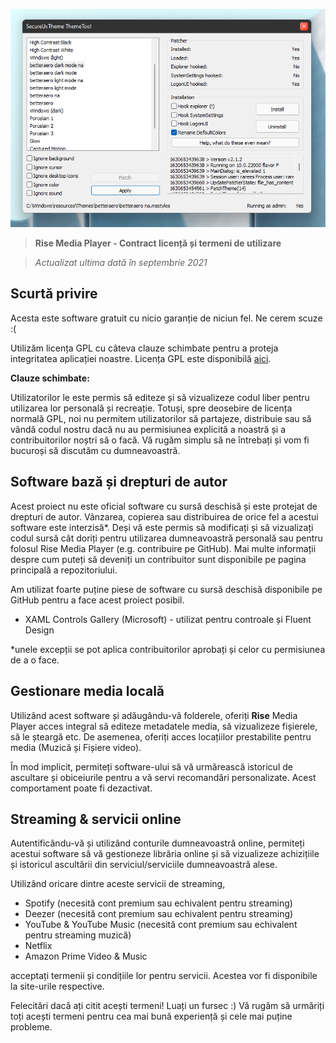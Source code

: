 ![termeninoi](https://github.com/dlphin/dolphin/blob/main/Untitled.png)
> **Rise Media Player - Contract licență și termeni de utilizare**




> *Actualizat ultima dată în septembrie 2021*

## Scurtă privire

Acesta este software gratuit cu nicio garanție de niciun fel. Ne cerem scuze :(

Utilizăm licența GPL cu câteva clauze schimbate pentru a proteja integritatea aplicației noastre. Licența GPL este disponibilă [aici](https://www.gnu.org/licenses/gpl-3.0.en.html).

**Clauze schimbate:**

Utilizatorilor le este permis să editeze și să vizualizeze codul liber pentru utilizarea lor personală și recreație. Totuși, spre deosebire de licența normală GPL, noi nu permitem utilizatorilor să partajeze, distribuie sau să vândă codul nostru dacă nu au permisiunea explicită a noastră și a contribuitorilor noștri să o facă. Vă rugăm simplu să ne întrebați și vom fi bucuroși să discutăm cu dumneavoastră.

## Software bază și drepturi de autor
Acest proiect nu este oficial software cu sursă deschisă și este protejat de drepturi de autor. Vânzarea, copierea sau distribuirea de orice fel a acestui software este interzisă*. Deși vă este permis să modificați și să vizualizați codul sursă cât doriți pentru utilizarea dumneavoastră personală sau pentru folosul Rise Media Player (e.g. contribuire pe GitHub). Mai multe informații despre cum puteți să deveniți un contribuitor sunt disponibile pe pagina principală a repozitoriului.

Am utilizat foarte puține piese de software cu sursă deschisă disponibile pe GitHub pentru a face acest proiect posibil.
- XAML Controls Gallery (Microsoft) - utilizat pentru controale și Fluent Design

*unele excepții se pot aplica contribuitorilor aprobați și celor cu permisiunea de a o face.

## Gestionare media locală

Utilizând acest software și adăugându-vă folderele, oferiți **Rise** Media Player acces integral să editeze metadatele media, să vizualizeze fișierele, să le șteargă etc. De asemenea, oferiți acces locațiilor prestabilite pentru media (Muzică și Fișiere video).

În mod implicit, permiteți software-ului să vă urmărească istoricul de ascultare și obiceiurile pentru a vă servi recomandări personalizate. Acest comportament poate fi dezactivat.

## Streaming & servicii online

Autentificându-vă și utilizând conturile dumneavoastră online, permiteți acestui software să vă gestioneze librăria online și să vizualizeze achizițiile și istoricul ascultării din serviciul/serviciile dumneavoastră alese.

Utilizând oricare dintre aceste servicii de streaming,
* Spotify (necesită cont premium sau echivalent pentru streaming)
* Deezer  (necesită cont premium sau echivalent pentru streaming)
* YouTube & YouTube Music  (necesită cont premium sau echivalent pentru streaming muzică)
* Netflix
* Amazon Prime Video & Music

acceptați termenii și condițiile lor pentru servicii. Acestea vor fi disponibile la site-urile respective.


Felecitări dacă ați citit acești termeni! Luați un fursec :)
Vă rugăm să urmăriți toți acești termeni pentru cea mai bună experiență și cele mai puține probleme.
